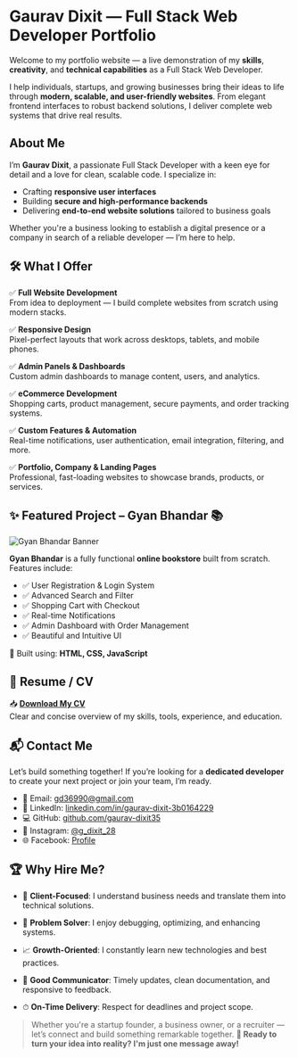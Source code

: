 # Gaurav Dixit — Full Stack Web Developer Portfolio

Welcome to my portfolio website — a live demonstration of my **skills**, **creativity**, and **technical capabilities** as a Full Stack Web Developer.

I help individuals, startups, and growing businesses bring their ideas to life through **modern, scalable, and user-friendly websites**. From elegant frontend interfaces to robust backend solutions, I deliver complete web systems that drive real results.

## About Me

I’m **Gaurav Dixit**, a passionate Full Stack Developer with a keen eye for detail and a love for clean, scalable code. I specialize in:

- Crafting **responsive user interfaces**
- Building **secure and high-performance backends**
- Delivering **end-to-end website solutions** tailored to business goals

Whether you're a business looking to establish a digital presence or a company in search of a reliable developer — I’m here to help.

## 🛠️ What I Offer

✅ **Full Website Development**  
From idea to deployment — I build complete websites from scratch using modern stacks.

✅ **Responsive Design**  
Pixel-perfect layouts that work across desktops, tablets, and mobile phones.

✅ **Admin Panels & Dashboards**  
Custom admin dashboards to manage content, users, and analytics.

✅ **eCommerce Development**  
Shopping carts, product management, secure payments, and order tracking systems.

✅ **Custom Features & Automation**  
Real-time notifications, user authentication, email integration, filtering, and more.

✅ **Portfolio, Company & Landing Pages**  
Professional, fast-loading websites to showcase brands, products, or services.

## ✨ Featured Project – Gyan Bhandar 📚

![Gyan Bhandar Banner](https://i.postimg.cc/SKz4RSL4/Screenshot-2025-05-10-191701.png)

**Gyan Bhandar** is a fully functional **online bookstore** built from scratch. Features include:

- ✅ User Registration & Login System  
- ✅ Advanced Search and Filter  
- ✅ Shopping Cart with Checkout  
- ✅ Real-time Notifications  
- ✅ Admin Dashboard with Order Management  
- ✅ Beautiful and Intuitive UI  

📌 Built using: **HTML, CSS, JavaScript**

## 📄 Resume / CV

📥 **[Download My CV](https://lavender-ruthanne-43.tiiny.site)**  
Clear and concise overview of my skills, tools, experience, and education.

## 📬 Contact Me

Let’s build something together! If you’re looking for a **dedicated developer** to create your next project or join your team, I’m ready.

- 📧 Email: [gd36990@gmail.com](mailto:gd36990@gmail.com)  
- 💼 LinkedIn: [linkedin.com/in/gaurav-dixit-3b0164229](https://www.linkedin.com/in/gaurav-dixit-3b0164229/)
- 💻 GitHub: [github.com/gaurav-dixit35](https://github.com/gaurav-dixit35)
- 📱 Instagram: [@g_dixit_28](https://www.instagram.com/g_dixit_28/)
- 🌐 Facebook: [Profile](https://www.facebook.com/profile.php?id=100070377608503)

## 🏆 Why Hire Me?

- 🎯 **Client-Focused**: I understand business needs and translate them into technical solutions.
  
- 🧠 **Problem Solver**: I enjoy debugging, optimizing, and enhancing systems.
  
- 📈 **Growth-Oriented**: I constantly learn new technologies and best practices.
  
- 💬 **Good Communicator**: Timely updates, clean documentation, and responsive to feedback.
  
- ⏱ **On-Time Delivery**: Respect for deadlines and project scope.
  
> Whether you're a startup founder, a business owner, or a recruiter — let’s connect and build something remarkable together.
**📣 Ready to turn your idea into reality? I'm just one message away!**
